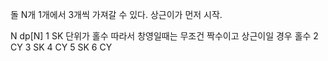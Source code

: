 돌 N개 
1개에서 3개씩 가져갈 수 있다.
상근이가 먼저 시작.


N   dp[N]
1   SK      단위가 홀수 따라서 창영일때는 무조건 짝수이고 상근이일 경우 홀수
2   CY
3   SK
4   CY
5   SK
6   CY